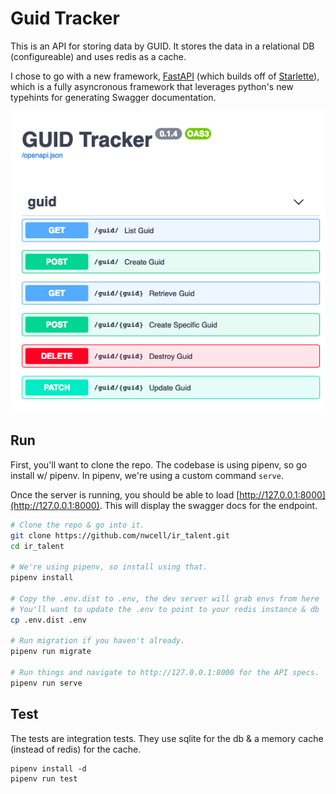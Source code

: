 # Guid Tracker
This is an API for storing data by GUID.  It stores the data in a relational DB (configureable) and uses redis as a cache.

I chose to go with a new framework, [FastAPI](https://fastapi.tiangolo.com) (which builds off of [Starlette](https://www.starlette.io)), which is a fully asyncronous framework that leverages python's new typehints for generating Swagger documentation.

![Generated docs](docs/swagger.png?raw=true "Swagger")

## Run
First, you'll want to clone the repo.  The codebase is using pipenv, so go install w/ pipenv.  In pipenv, we're using a custom command `serve`.

Once the server is running, you should be able to load [http://127.0.0.1:8000](http://127.0.0.1:8000).  This will display the swagger docs for the endpoint.

```bash
# Clone the repo & go into it.
git clone https://github.com/nwcell/ir_talent.git
cd ir_talent

# We're using pipenv, so install using that.
pipenv install

# Copy the .env.dist to .env, the dev server will grab envs from here
# You'll want to update the .env to point to your redis instance & db
cp .env.dist .env

# Run migration if you haven't already.
pipenv run migrate

# Run things and navigate to http://127.0.0.1:8000 for the API specs.
pipenv run serve
```

## Test
The tests are integration tests.  They use sqlite for the db & a memory cache (instead of redis) for the cache.
```
pipenv install -d
pipenv run test
```

